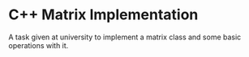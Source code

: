 # C++ Matrix Implementation

A task given at university to implement a matrix class and some basic operations with it.
